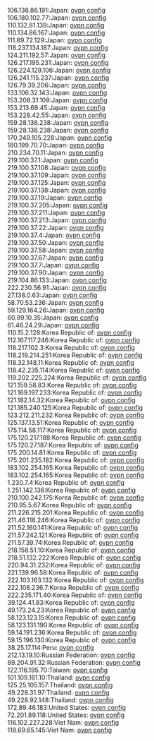 106.136.86.191:Japan: [ovpn config](vpn/106_136_86_191.ovpn)  
106.180.102.77:Japan: [ovpn config](vpn/106_180_102_77.ovpn)  
110.132.81.139:Japan: [ovpn config](vpn/110_132_81_139.ovpn)  
110.134.86.167:Japan: [ovpn config](vpn/110_134_86_167.ovpn)  
111.89.72.129:Japan: [ovpn config](vpn/111_89_72_129.ovpn)  
118.237.134.187:Japan: [ovpn config](vpn/118_237_134_187.ovpn)  
124.211.192.57:Japan: [ovpn config](vpn/124_211_192_57.ovpn)  
126.217.195.231:Japan: [ovpn config](vpn/126_217_195_231.ovpn)  
126.224.129.106:Japan: [ovpn config](vpn/126_224_129_106.ovpn)  
126.241.115.237:Japan: [ovpn config](vpn/126_241_115_237.ovpn)  
126.79.39.206:Japan: [ovpn config](vpn/126_79_39_206.ovpn)  
133.106.32.143:Japan: [ovpn config](vpn/133_106_32_143.ovpn)  
153.208.31.109:Japan: [ovpn config](vpn/153_208_31_109.ovpn)  
153.213.69.45:Japan: [ovpn config](vpn/153_213_69_45.ovpn)  
153.228.42.55:Japan: [ovpn config](vpn/153_228_42_55.ovpn)  
159.28.136.238:Japan: [ovpn config](vpn/159_28_136_238.ovpn)  
159.28.136.238:Japan: [ovpn config](vpn/159_28_136_238.ovpn)  
170.249.105.228:Japan: [ovpn config](vpn/170_249_105_228.ovpn)  
180.199.70.70:Japan: [ovpn config](vpn/180_199_70_70.ovpn)  
210.234.70.11:Japan: [ovpn config](vpn/210_234_70_11.ovpn)  
219.100.37.1:Japan: [ovpn config](vpn/219_100_37_1.ovpn)  
219.100.37.108:Japan: [ovpn config](vpn/219_100_37_108.ovpn)  
219.100.37.109:Japan: [ovpn config](vpn/219_100_37_109.ovpn)  
219.100.37.125:Japan: [ovpn config](vpn/219_100_37_125.ovpn)  
219.100.37.138:Japan: [ovpn config](vpn/219_100_37_138.ovpn)  
219.100.37.19:Japan: [ovpn config](vpn/219_100_37_19.ovpn)  
219.100.37.205:Japan: [ovpn config](vpn/219_100_37_205.ovpn)  
219.100.37.211:Japan: [ovpn config](vpn/219_100_37_211.ovpn)  
219.100.37.213:Japan: [ovpn config](vpn/219_100_37_213.ovpn)  
219.100.37.22:Japan: [ovpn config](vpn/219_100_37_22.ovpn)  
219.100.37.4:Japan: [ovpn config](vpn/219_100_37_4.ovpn)  
219.100.37.50:Japan: [ovpn config](vpn/219_100_37_50.ovpn)  
219.100.37.58:Japan: [ovpn config](vpn/219_100_37_58.ovpn)  
219.100.37.67:Japan: [ovpn config](vpn/219_100_37_67.ovpn)  
219.100.37.7:Japan: [ovpn config](vpn/219_100_37_7.ovpn)  
219.100.37.90:Japan: [ovpn config](vpn/219_100_37_90.ovpn)  
219.104.86.133:Japan: [ovpn config](vpn/219_104_86_133.ovpn)  
222.230.56.91:Japan: [ovpn config](vpn/222_230_56_91.ovpn)  
27.138.0.63:Japan: [ovpn config](vpn/27_138_0_63.ovpn)  
58.70.53.236:Japan: [ovpn config](vpn/58_70_53_236.ovpn)  
59.129.164.26:Japan: [ovpn config](vpn/59_129_164_26.ovpn)  
60.99.10.35:Japan: [ovpn config](vpn/60_99_10_35.ovpn)  
61.46.24.29:Japan: [ovpn config](vpn/61_46_24_29.ovpn)  
110.15.2.128:Korea Republic of: [ovpn config](vpn/110_15_2_128.ovpn)  
112.167.117.246:Korea Republic of: [ovpn config](vpn/112_167_117_246.ovpn)  
118.217.102.3:Korea Republic of: [ovpn config](vpn/118_217_102_3.ovpn)  
118.219.214.251:Korea Republic of: [ovpn config](vpn/118_219_214_251.ovpn)  
118.32.148.11:Korea Republic of: [ovpn config](vpn/118_32_148_11.ovpn)  
118.42.235.114:Korea Republic of: [ovpn config](vpn/118_42_235_114.ovpn)  
119.202.225.224:Korea Republic of: [ovpn config](vpn/119_202_225_224.ovpn)  
121.159.58.83:Korea Republic of: [ovpn config](vpn/121_159_58_83.ovpn)  
121.169.197.233:Korea Republic of: [ovpn config](vpn/121_169_197_233.ovpn)  
121.182.14.32:Korea Republic of: [ovpn config](vpn/121_182_14_32.ovpn)  
121.185.240.125:Korea Republic of: [ovpn config](vpn/121_185_240_125.ovpn)  
123.212.211.232:Korea Republic of: [ovpn config](vpn/123_212_211_232.ovpn)  
125.137.13.51:Korea Republic of: [ovpn config](vpn/125_137_13_51.ovpn)  
175.114.58.117:Korea Republic of: [ovpn config](vpn/175_114_58_117.ovpn)  
175.120.217.188:Korea Republic of: [ovpn config](vpn/175_120_217_188.ovpn)  
175.120.27.187:Korea Republic of: [ovpn config](vpn/175_120_27_187.ovpn)  
175.200.14.81:Korea Republic of: [ovpn config](vpn/175_200_14_81.ovpn)  
175.201.235.182:Korea Republic of: [ovpn config](vpn/175_201_235_182.ovpn)  
183.102.254.165:Korea Republic of: [ovpn config](vpn/183_102_254_165.ovpn)  
183.102.254.165:Korea Republic of: [ovpn config](vpn/183_102_254_165.ovpn)  
1.230.7.4:Korea Republic of: [ovpn config](vpn/1_230_7_4.ovpn)  
1.251.142.136:Korea Republic of: [ovpn config](vpn/1_251_142_136.ovpn)  
210.100.242.175:Korea Republic of: [ovpn config](vpn/210_100_242_175.ovpn)  
210.95.5.67:Korea Republic of: [ovpn config](vpn/210_95_5_67.ovpn)  
211.226.215.201:Korea Republic of: [ovpn config](vpn/211_226_215_201.ovpn)  
211.46.118.246:Korea Republic of: [ovpn config](vpn/211_46_118_246.ovpn)  
211.52.160.141:Korea Republic of: [ovpn config](vpn/211_52_160_141.ovpn)  
211.57.242.121:Korea Republic of: [ovpn config](vpn/211_57_242_121.ovpn)  
211.57.39.74:Korea Republic of: [ovpn config](vpn/211_57_39_74.ovpn)  
218.158.51.10:Korea Republic of: [ovpn config](vpn/218_158_51_10.ovpn)  
218.51.132.222:Korea Republic of: [ovpn config](vpn/218_51_132_222.ovpn)  
220.94.31.232:Korea Republic of: [ovpn config](vpn/220_94_31_232.ovpn)  
221.139.96.58:Korea Republic of: [ovpn config](vpn/221_139_96_58.ovpn)  
222.103.163.132:Korea Republic of: [ovpn config](vpn/222_103_163_132.ovpn)  
222.108.236.7:Korea Republic of: [ovpn config](vpn/222_108_236_7.ovpn)  
222.235.171.40:Korea Republic of: [ovpn config](vpn/222_235_171_40.ovpn)  
39.124.41.83:Korea Republic of: [ovpn config](vpn/39_124_41_83.ovpn)  
49.173.24.23:Korea Republic of: [ovpn config](vpn/49_173_24_23.ovpn)  
58.123.123.15:Korea Republic of: [ovpn config](vpn/58_123_123_15.ovpn)  
58.123.131.190:Korea Republic of: [ovpn config](vpn/58_123_131_190.ovpn)  
59.14.191.236:Korea Republic of: [ovpn config](vpn/59_14_191_236.ovpn)  
59.15.196.130:Korea Republic of: [ovpn config](vpn/59_15_196_130.ovpn)  
38.25.17.114:Peru: [ovpn config](vpn/38_25_17_114.ovpn)  
212.13.19.10:Russian Federation: [ovpn config](vpn/212_13_19_10.ovpn)  
89.204.91.32:Russian Federation: [ovpn config](vpn/89_204_91_32.ovpn)  
122.116.195.70:Taiwan: [ovpn config](vpn/122_116_195_70.ovpn)  
101.109.161.10:Thailand: [ovpn config](vpn/101_109_161_10.ovpn)  
125.25.105.157:Thailand: [ovpn config](vpn/125_25_105_157.ovpn)  
49.228.31.97:Thailand: [ovpn config](vpn/49_228_31_97.ovpn)  
49.228.92.148:Thailand: [ovpn config](vpn/49_228_92_148.ovpn)  
172.89.46.183:United States: [ovpn config](vpn/172_89_46_183.ovpn)  
72.201.89.118:United States: [ovpn config](vpn/72_201_89_118.ovpn)  
116.102.227.228:Viet Nam: [ovpn config](vpn/116_102_227_228.ovpn)  
118.69.65.145:Viet Nam: [ovpn config](vpn/118_69_65_145.ovpn)  
